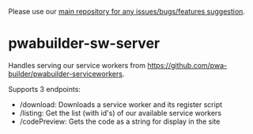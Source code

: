 Please use our [main repository for any issues/bugs/features suggestion](https://github.com/pwa-builder/PWABuilder/issues/new/choose).

# pwabuilder-sw-server

Handles serving our service workers from https://github.com/pwa-builder/pwabuilder-serviceworkers.

Supports 3 endpoints:
- /download: Downloads a service worker and its register script
- /listing: Get the list (with id's) of our available service workers
- /codePreview: Gets the code as a string for display in the site
